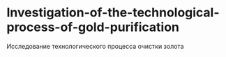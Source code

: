 # Investigation-of-the-technological-process-of-gold-purification
Исследование технологического процесса очистки золота
